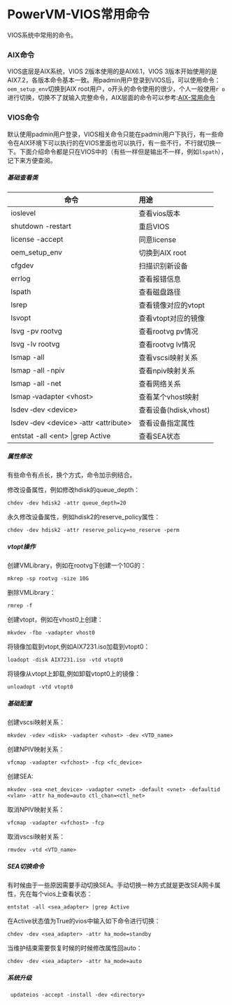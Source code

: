 # PowerVM-VIOS常用命令
VIOS系统中常用的命令。
### AIX命令
VIOS底层是AIX系统，VIOS 2版本使用的是AIX6.1，VIOS 3版本开始使用的是AIX7.2，各版本命令基本一致。用padmin用户登录到VIOS后，可以使用命令：`oem_setup_env`切换到AIX root用户，o开头的命令使用的很少，个人一般使用`r o`进行切换，切换不了就输入完整命令，AIX层面的命令可以参考:[AIX-常用命令](https://bond-huang.github.io/huang/05-IBM_Operating_System/01-AIX/02-AIX-%E5%B8%B8%E7%94%A8%E5%91%BD%E4%BB%A4.html)
### VIOS命令
默认使用padmin用户登录，VIOS相关命令只能在padmin用户下执行，有一些命令在AIX环境下可以执行的在VIOS里面也可以执行，有一些不行，不行就切换一下。下面介绍命令都是只在VIOS中的（有些一样但是输出不一样，例如`lspath`），记下来方便查阅。
##### 基础查看类
命令|用途
---|:---
ioslevel|查看vios版本
shutdown -restart|重启VIOS
license -accept|同意license
oem_setup_env|切换到AIX root
cfgdev|扫描识别新设备
errlog|查看报错信息
lspath|查看磁盘路径
lsrep|查看镜像对应的vtopt
lsvopt|查看vtopt对应的镜像
lsvg -pv rootvg|查看rootvg pv情况
lsvg -lv rootvg|查看rootvg lv情况
lsmap -all|查看vscsi映射关系
lsmap -all -npiv|查看npiv映射关系
lsmap -all -net|查看网络关系
lsmap ‑vadapter &#60;vhost&#62;|查看某个vhost映射
lsdev ‑dev &#60;device&#62;|查看设备(hdisk,vhost)
lsdev ‑dev &#60;device&#62; ‑attr &#60;attribute&#62;|查看设备指定属性
entstat -all &#60;ent&#62; &#124;grep Active|查看SEA状态

##### 属性修改
有些命令有点长，换个方式，命令加示例结合。

修改设备属性，例如修改hdisk的queue_depth：
```shell
chdev ‑dev hdisk2 ‑attr queue_depth=20
```
永久修改设备属性，例如hdisk2的reserve_policy属性：
```shell
chdev -dev hdisk2 -attr reserve_policy=no_reserve -perm
```
##### vtopt操作
创建VMLibrary，例如在rootvg下创建一个10G的：
```shell
mkrep -sp rootvg -size 10G
```
删除VMLibrary：
```shell
rmrep -f
```
创建vtopt，例如在vhost0上创建：
```shell
mkvdev -fbo -vadapter vhost0
```
将镜像加载到vtopt,例如AIX7231.iso加载到vtopt0：
```shell
loadopt -disk AIX7231.iso -vtd vtopt0
```
将镜像从vtopt上卸载,例如卸载vtopt0上的镜像：
```shell
unloadopt -vtd vtopt0
```
##### 基础配置
创建vscsi映射关系：
```shell
mkvdev -vdev <disk> -vadapter <vhost> -dev <VTD_name>
```
创建NPIV映射关系：
```shell
vfcmap -vadapter <vfchost> -fcp <fc_device> 
```
创建SEA:
```shell
mkvdev -sea <net_device> -vadapter <vnet> -default <vnet> -defaultid <vlan> -attr ha_mode=auto ctl_chan=<ctl_net>
```
取消NPIV映射关系：
```shell
vfcmap -vadapter <vfchost> -fcp
```
取消vscsi映射关系：
```shell
rmvdev -vtd <VTD_name>
```
##### SEA切换命令
有时候由于一些原因需要手动切换SEA。手动切换一种方式就是更改SEA网卡属性，先在每个vios上查看状态：
```shell
entstat -all <sea_adapter> |grep Active
```
在Active状态值为True的vios中输入如下命令进行切换：
```shell
chdev -dev <sea_adapter> -attr ha_mode=standby
```
当维护结束需要恢复时候的时候修改属性回auto：
```shell
chdev -dev <sea_adapter> -attr ha_mode=auto
```
##### 系统升级
```shell
 updateios -accept -install -dev <directory>
 ```
